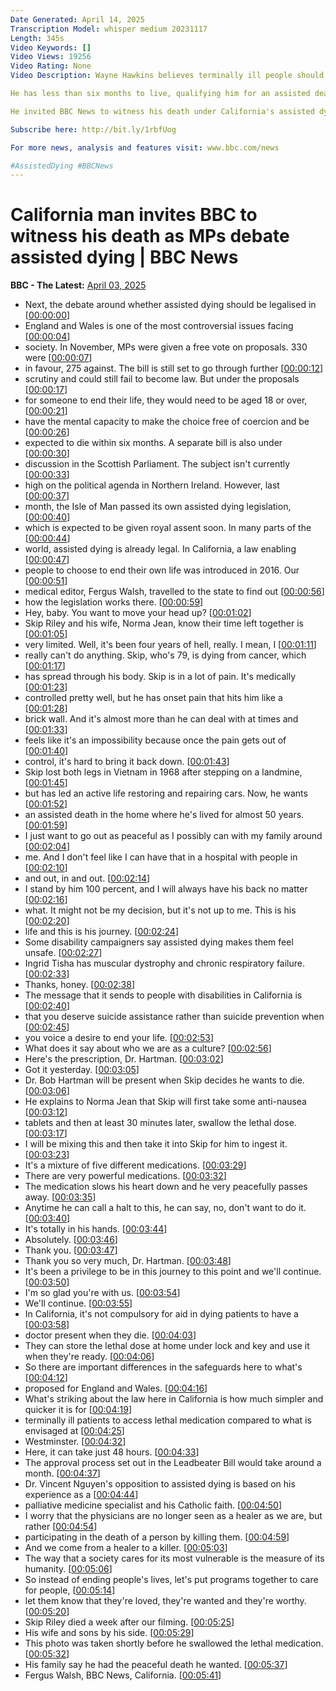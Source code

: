 ```yaml
---
Date Generated: April 14, 2025
Transcription Model: whisper medium 20231117
Length: 345s
Video Keywords: []
Video Views: 19256
Video Rating: None
Video Description: Wayne Hawkins believes terminally ill people should be able to die when they choose, but others living in his state disagree.

He has less than six months to live, qualifying him for an assisted death in California. His request to die has been approved by two doctors and the lethal medication is self-administered.

He invited BBC News to witness his death under California's assisted dying laws - because if MPs in London vote to legalise the practice in England and Wales, it will allow some terminally ill people here to die in a similar way.

Subscribe here: http://bit.ly/1rbfUog

For more news, analysis and features visit: www.bbc.com/news 

#AssistedDying #BBCNews
---
```


# California man invites BBC to witness his death as MPs debate assisted dying | BBC News
**BBC - The Latest:** [April 03, 2025](https://www.youtube.com/watch?v=0LwH-d1wu4o)
*  Next, the debate around whether assisted dying should be legalised in [[00:00:00](https://www.youtube.com/watch?v=0LwH-d1wu4o&t=0.0s)]
*  England and Wales is one of the most controversial issues facing [[00:00:04](https://www.youtube.com/watch?v=0LwH-d1wu4o&t=4.32s)]
*  society. In November, MPs were given a free vote on proposals. 330 were [[00:00:07](https://www.youtube.com/watch?v=0LwH-d1wu4o&t=7.48s)]
*  in favour, 275 against. The bill is still set to go through further [[00:00:12](https://www.youtube.com/watch?v=0LwH-d1wu4o&t=12.8s)]
*  scrutiny and could still fail to become law. But under the proposals [[00:00:17](https://www.youtube.com/watch?v=0LwH-d1wu4o&t=17.52s)]
*  for someone to end their life, they would need to be aged 18 or over, [[00:00:21](https://www.youtube.com/watch?v=0LwH-d1wu4o&t=21.68s)]
*  have the mental capacity to make the choice free of coercion and be [[00:00:26](https://www.youtube.com/watch?v=0LwH-d1wu4o&t=26.08s)]
*  expected to die within six months. A separate bill is also under [[00:00:30](https://www.youtube.com/watch?v=0LwH-d1wu4o&t=30.0s)]
*  discussion in the Scottish Parliament. The subject isn't currently [[00:00:33](https://www.youtube.com/watch?v=0LwH-d1wu4o&t=33.879999999999995s)]
*  high on the political agenda in Northern Ireland. However, last [[00:00:37](https://www.youtube.com/watch?v=0LwH-d1wu4o&t=37.32s)]
*  month, the Isle of Man passed its own assisted dying legislation, [[00:00:40](https://www.youtube.com/watch?v=0LwH-d1wu4o&t=40.4s)]
*  which is expected to be given royal assent soon. In many parts of the [[00:00:44](https://www.youtube.com/watch?v=0LwH-d1wu4o&t=44.04s)]
*  world, assisted dying is already legal. In California, a law enabling [[00:00:47](https://www.youtube.com/watch?v=0LwH-d1wu4o&t=47.92s)]
*  people to choose to end their own life was introduced in 2016. Our [[00:00:51](https://www.youtube.com/watch?v=0LwH-d1wu4o&t=51.879999999999995s)]
*  medical editor, Fergus Walsh, travelled to the state to find out [[00:00:56](https://www.youtube.com/watch?v=0LwH-d1wu4o&t=56.32s)]
*  how the legislation works there. [[00:00:59](https://www.youtube.com/watch?v=0LwH-d1wu4o&t=59.68s)]
*  Hey, baby. You want to move your head up? [[00:01:02](https://www.youtube.com/watch?v=0LwH-d1wu4o&t=62.64s)]
*  Skip Riley and his wife, Norma Jean, know their time left together is [[00:01:05](https://www.youtube.com/watch?v=0LwH-d1wu4o&t=65.6s)]
*  very limited. Well, it's been four years of hell, really. I mean, I [[00:01:11](https://www.youtube.com/watch?v=0LwH-d1wu4o&t=71.24s)]
*  really can't do anything. Skip, who's 79, is dying from cancer, which [[00:01:17](https://www.youtube.com/watch?v=0LwH-d1wu4o&t=77.6s)]
*  has spread through his body. Skip is in a lot of pain. It's medically [[00:01:23](https://www.youtube.com/watch?v=0LwH-d1wu4o&t=83.83999999999999s)]
*  controlled pretty well, but he has onset pain that hits him like a [[00:01:28](https://www.youtube.com/watch?v=0LwH-d1wu4o&t=88.8s)]
*  brick wall. And it's almost more than he can deal with at times and [[00:01:33](https://www.youtube.com/watch?v=0LwH-d1wu4o&t=93.47999999999999s)]
*  feels like it's an impossibility because once the pain gets out of [[00:01:40](https://www.youtube.com/watch?v=0LwH-d1wu4o&t=100.16s)]
*  control, it's hard to bring it back down. [[00:01:43](https://www.youtube.com/watch?v=0LwH-d1wu4o&t=103.4s)]
*  Skip lost both legs in Vietnam in 1968 after stepping on a landmine, [[00:01:45](https://www.youtube.com/watch?v=0LwH-d1wu4o&t=105.88000000000001s)]
*  but has led an active life restoring and repairing cars. Now, he wants [[00:01:52](https://www.youtube.com/watch?v=0LwH-d1wu4o&t=112.76s)]
*  an assisted death in the home where he's lived for almost 50 years. [[00:01:59](https://www.youtube.com/watch?v=0LwH-d1wu4o&t=119.76s)]
*  I just want to go out as peaceful as I possibly can with my family around [[00:02:04](https://www.youtube.com/watch?v=0LwH-d1wu4o&t=124.84s)]
*  me. And I don't feel like I can have that in a hospital with people in [[00:02:10](https://www.youtube.com/watch?v=0LwH-d1wu4o&t=130.23999999999998s)]
*  and out, in and out. [[00:02:14](https://www.youtube.com/watch?v=0LwH-d1wu4o&t=134.51999999999998s)]
*  I stand by him 100 percent, and I will always have his back no matter [[00:02:16](https://www.youtube.com/watch?v=0LwH-d1wu4o&t=136.07999999999998s)]
*  what. It might not be my decision, but it's not up to me. This is his [[00:02:20](https://www.youtube.com/watch?v=0LwH-d1wu4o&t=140.07999999999998s)]
*  life and this is his journey. [[00:02:24](https://www.youtube.com/watch?v=0LwH-d1wu4o&t=144.04s)]
*  Some disability campaigners say assisted dying makes them feel unsafe. [[00:02:27](https://www.youtube.com/watch?v=0LwH-d1wu4o&t=147.16s)]
*  Ingrid Tisha has muscular dystrophy and chronic respiratory failure. [[00:02:33](https://www.youtube.com/watch?v=0LwH-d1wu4o&t=153.0s)]
*  Thanks, honey. [[00:02:38](https://www.youtube.com/watch?v=0LwH-d1wu4o&t=158.12s)]
*  The message that it sends to people with disabilities in California is [[00:02:40](https://www.youtube.com/watch?v=0LwH-d1wu4o&t=160.39999999999998s)]
*  that you deserve suicide assistance rather than suicide prevention when [[00:02:45](https://www.youtube.com/watch?v=0LwH-d1wu4o&t=165.16s)]
*  you voice a desire to end your life. [[00:02:53](https://www.youtube.com/watch?v=0LwH-d1wu4o&t=173.39999999999998s)]
*  What does it say about who we are as a culture? [[00:02:56](https://www.youtube.com/watch?v=0LwH-d1wu4o&t=176.28s)]
*  Here's the prescription, Dr. Hartman. [[00:03:02](https://www.youtube.com/watch?v=0LwH-d1wu4o&t=182.51999999999998s)]
*  Got it yesterday. [[00:03:05](https://www.youtube.com/watch?v=0LwH-d1wu4o&t=185.07999999999998s)]
*  Dr. Bob Hartman will be present when Skip decides he wants to die. [[00:03:06](https://www.youtube.com/watch?v=0LwH-d1wu4o&t=186.68s)]
*  He explains to Norma Jean that Skip will first take some anti-nausea [[00:03:12](https://www.youtube.com/watch?v=0LwH-d1wu4o&t=192.76s)]
*  tablets and then at least 30 minutes later, swallow the lethal dose. [[00:03:17](https://www.youtube.com/watch?v=0LwH-d1wu4o&t=197.84s)]
*  I will be mixing this and then take it into Skip for him to ingest it. [[00:03:23](https://www.youtube.com/watch?v=0LwH-d1wu4o&t=203.64s)]
*  It's a mixture of five different medications. [[00:03:29](https://www.youtube.com/watch?v=0LwH-d1wu4o&t=209.92000000000002s)]
*  There are very powerful medications. [[00:03:32](https://www.youtube.com/watch?v=0LwH-d1wu4o&t=212.08s)]
*  The medication slows his heart down and he very peacefully passes away. [[00:03:35](https://www.youtube.com/watch?v=0LwH-d1wu4o&t=215.16s)]
*  Anytime he can call a halt to this, he can say, no, don't want to do it. [[00:03:40](https://www.youtube.com/watch?v=0LwH-d1wu4o&t=220.32s)]
*  It's totally in his hands. [[00:03:44](https://www.youtube.com/watch?v=0LwH-d1wu4o&t=224.04000000000002s)]
*  Absolutely. [[00:03:46](https://www.youtube.com/watch?v=0LwH-d1wu4o&t=226.44s)]
*  Thank you. [[00:03:47](https://www.youtube.com/watch?v=0LwH-d1wu4o&t=227.36s)]
*  Thank you so very much, Dr. Hartman. [[00:03:48](https://www.youtube.com/watch?v=0LwH-d1wu4o&t=228.48000000000002s)]
*  It's been a privilege to be in this journey to this point and we'll continue. [[00:03:50](https://www.youtube.com/watch?v=0LwH-d1wu4o&t=230.6s)]
*  I'm so glad you're with us. [[00:03:54](https://www.youtube.com/watch?v=0LwH-d1wu4o&t=234.68s)]
*  We'll continue. [[00:03:55](https://www.youtube.com/watch?v=0LwH-d1wu4o&t=235.84s)]
*  In California, it's not compulsory for aid in dying patients to have a [[00:03:58](https://www.youtube.com/watch?v=0LwH-d1wu4o&t=238.28s)]
*  doctor present when they die. [[00:04:03](https://www.youtube.com/watch?v=0LwH-d1wu4o&t=243.4s)]
*  They can store the lethal dose at home under lock and key and use it when they're ready. [[00:04:06](https://www.youtube.com/watch?v=0LwH-d1wu4o&t=246.0s)]
*  So there are important differences in the safeguards here to what's [[00:04:12](https://www.youtube.com/watch?v=0LwH-d1wu4o&t=252.0s)]
*  proposed for England and Wales. [[00:04:16](https://www.youtube.com/watch?v=0LwH-d1wu4o&t=256.84000000000003s)]
*  What's striking about the law here in California is how much simpler and quicker it is for [[00:04:19](https://www.youtube.com/watch?v=0LwH-d1wu4o&t=259.88s)]
*  terminally ill patients to access lethal medication compared to what is envisaged at [[00:04:25](https://www.youtube.com/watch?v=0LwH-d1wu4o&t=265.84000000000003s)]
*  Westminster. [[00:04:32](https://www.youtube.com/watch?v=0LwH-d1wu4o&t=272.28s)]
*  Here, it can take just 48 hours. [[00:04:33](https://www.youtube.com/watch?v=0LwH-d1wu4o&t=273.59999999999997s)]
*  The approval process set out in the Leadbeater Bill would take around a month. [[00:04:37](https://www.youtube.com/watch?v=0LwH-d1wu4o&t=277.0s)]
*  Dr. Vincent Nguyen's opposition to assisted dying is based on his experience as a [[00:04:44](https://www.youtube.com/watch?v=0LwH-d1wu4o&t=284.47999999999996s)]
*  palliative medicine specialist and his Catholic faith. [[00:04:50](https://www.youtube.com/watch?v=0LwH-d1wu4o&t=290.64s)]
*  I worry that the physicians are no longer seen as a healer as we are, but rather [[00:04:54](https://www.youtube.com/watch?v=0LwH-d1wu4o&t=294.76s)]
*  participating in the death of a person by killing them. [[00:04:59](https://www.youtube.com/watch?v=0LwH-d1wu4o&t=299.6s)]
*  And we come from a healer to a killer. [[00:05:03](https://www.youtube.com/watch?v=0LwH-d1wu4o&t=303.16s)]
*  The way that a society cares for its most vulnerable is the measure of its humanity. [[00:05:06](https://www.youtube.com/watch?v=0LwH-d1wu4o&t=306.04s)]
*  So instead of ending people's lives, let's put programs together to care for people, [[00:05:14](https://www.youtube.com/watch?v=0LwH-d1wu4o&t=314.64s)]
*  let them know that they're loved, they're wanted and they're worthy. [[00:05:20](https://www.youtube.com/watch?v=0LwH-d1wu4o&t=320.76s)]
*  Skip Riley died a week after our filming. [[00:05:25](https://www.youtube.com/watch?v=0LwH-d1wu4o&t=325.48s)]
*  His wife and sons by his side. [[00:05:29](https://www.youtube.com/watch?v=0LwH-d1wu4o&t=329.08s)]
*  This photo was taken shortly before he swallowed the lethal medication. [[00:05:32](https://www.youtube.com/watch?v=0LwH-d1wu4o&t=332.32s)]
*  His family say he had the peaceful death he wanted. [[00:05:37](https://www.youtube.com/watch?v=0LwH-d1wu4o&t=337.24s)]
*  Fergus Walsh, BBC News, California. [[00:05:41](https://www.youtube.com/watch?v=0LwH-d1wu4o&t=341.71999999999997s)]
